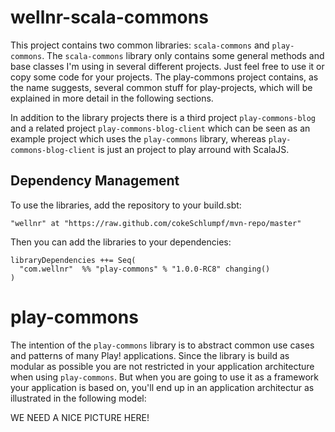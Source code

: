 wellnr-scala-commons
====================

This project contains two common libraries: `scala-commons` and `play-commons`. The `scala-commons` library only contains some general methods and base classes I'm using in several different projects. Just feel free to use it or copy some code for your projects. The play-commons project contains, as the name suggests, several common stuff for play-projects, which will be explained in more detail in the following sections.

In addition to the library projects there is a third project `play-commons-blog` and a related project `play-commons-blog-client` which can be seen as an example project which uses the `play-commons` library, whereas `play-commons-blog-client` is just an project to play arround with ScalaJS.

Dependency Management
---------------------

To use the libraries, add the repository to your build.sbt:

```
"wellnr" at "https://raw.github.com/cokeSchlumpf/mvn-repo/master"
```

Then you can add the libraries to your dependencies:

```
libraryDependencies ++= Seq(
  "com.wellnr" 	%% "play-commons" % "1.0.0-RC8" changing()
)
```

play-commons
============

The intention of the `play-commons` library is to abstract common use cases and patterns of many Play! applications. Since the library is build as modular as possible you are not restricted in your application architecture when using `play-commons`. But when you are going to use it as a framework your application is based on, you'll end up in an application architectur as illustrated in the following model:

WE NEED A NICE PICTURE HERE!


